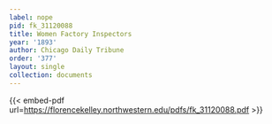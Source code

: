 ```yaml
---
label: nope
pid: fk_31120088
title: Women Factory Inspectors
year: '1893'
author: Chicago Daily Tribune
order: '377'
layout: single
collection: documents
---
```



{{< embed-pdf url=https://florencekelley.northwestern.edu/pdfs/fk_31120088.pdf >}}